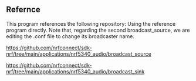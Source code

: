 ## Refernce

This program references the following repository:
Using the reference program directly.
Note that, regarding the second broadcast_source, we are editing the .conf file to change its broadcaster name.

https://github.com/nrfconnect/sdk-nrf/tree/main/applications/nrf5340_audio/broadcast_source

https://github.com/nrfconnect/sdk-nrf/tree/main/applications/nrf5340_audio/broadcast_sink
